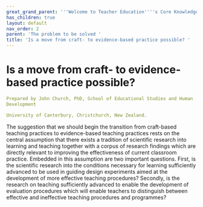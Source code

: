 ```yaml
---
great_grand_parent: '''Welcome to Teacher Education''''s Core Knowledge and Skills.'''
has_children: true
layout: default
nav_order: 2
parent: 'The problem to be solved '
title: 'Is a move from craft- to evidence-based practice possible? '
---
```

# Is a move from craft- to evidence-based practice possible?


```yaml
Prepared by John Church, PhD, School of Educational Studies and Human
Development

University of Canterbury, Christchurch, New Zealand.
```


The suggestion that we should begin the transition from craft-based
teaching practices to evidence-based teaching practices rests on the
central assumption that there exists a tradition of scientific research
into learning and teaching together with a corpus of research findings
which are directly relevant to improving the effectiveness of current
classroom practice. Embedded in this assumption are two important
questions. First, is the scientific research into the conditions
necessary for learning sufficiently advanced to be used in guiding
design experiments aimed at the development of more effective teaching
procedures? Secondly, is the research on teaching sufficiently advanced
to enable the development of evaluation procedures which will enable
teachers to distinguish between effective and ineffective teaching
procedures and programmes?
